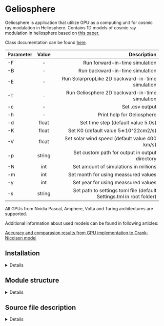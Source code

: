 # Geliosphere

Geliosphere is application that utilize GPU as a computing unit for cosmic ray modulation in Heliosphere. Contains 1D models of cosmic ray modulation in heliosphere based on [this paper.](https://agupubs.onlinelibrary.wiley.com/doi/pdfdirect/10.1002/2015JA022237)

Class documentation can be found [here](https://msolanik.github.io/Geliosphere/annotated.html).
  

| Parameter | Value | Description |
| :--- | :----: | ---: |
| -F | - | Run forward-in-time simulation |
| -B | - | Run backward-in-time simulation |
| -E | - | Run SolarpropLike 2D backward-in-time simulation |
| -T | - | Run Geliosphere 2D backward-in-time simulation |
| -c | - | Set .csv output |
| -h | - | Print help for Geliosphere |
| -d | float | Set time step (default value 5.0s) |
| -K | float | Set K0 (default value 5∗10^22cm2/s) |
| -V | float | Set solar wind speed (default value 400 km/s)|
| -p | string | Set custom path for output in output directory |
| -N | int | Set amount of simulations in millions |
| -m | int | Set month for using meassured values |
| -y | int | Set year for using meassured values |
| -s | string | Set path to settings toml file (default Settings.tml in root folder) |

All GPUs from Nvidia Pascal, Amphere, Volta and Turing architectures are supported.

Additional information about used models can be found in following articles:

[Accuracy and comparasion results from GPU implementation to Crank-Nicolson model](https://pos.sissa.it/395/1320/pdf)

## Installation
<details>

### Geliosphere with GPU support
Standard installation of the GPU version of Geliosphere requires installation of the Nvidia toolkit, g++ and cmake 3.14+. These packages can be installed via any packaging tool. The following example is provided for the apt-get packaging tool:
  ```
  sudo apt-get install cuda g++ cmake
  ```

Different Linux distributions may have different approach for CUDA installation.

After installation is complete, an optimized version of the tool can be built via the following command:
  ```
  cmake -B build -DCMAKE_BUILD_TYPE=Release
  cmake --build build
  ```

After build is complete successfully, executable is placed in build directory with Geliosphere. For further instruction regarding the program usage, following command will display help for the user:
  ```
  ./build/Geliosphere --help
  ```

### Geliosphere with CPU-only support
The packages are similar, with the exception that the CPU version naturally does not require installation of the Nvidia toolkit. CPU-only version of Geliosphere can be built via the following command:
  ```
  cmake -B build -DCMAKE_BUILD_TYPE=Release -DCPU_VERSION_ONLY=1
  cmake --build build
  ```

### Dockerized versions
We also included runner scripts(<em>runner.sh</em> and <em>runner_cpu_only.sh</em>), that can build and run Geliosphere in Docker. They automatically build Docker image, however it can re-built via:

  ```
  ./runner.sh -f
  ./runner_cpu_only.sh -f
  ```

Help for Geliosphere can be displayed via following command:
  ```
  ./runner.sh --help
  ./runner_cpu_only.sh --help
  ```
</details>

## Module structure
<details>

Following image describes relations between modules in Geliosphere:

![module_diagram drawio (1)](https://user-images.githubusercontent.com/22960818/200040994-dde685a6-9990-4a78-83e6-0975eaf230f3.png)

Modules are used to organize the logic needed for simulations in the heliosphere and to support logic for them. These modules are described as follows: 
- **Geliosphere** - contains the main function and links basic logic for selecting the model, parsing input data and running the selected model,
- **Algorithm** - contains logic used for selecting implementation of model for selected computing unit, and logic for analyzing output spectra, 
- **Factory** - contains classes based on factory and abstract factory patterns used for creating objects,  
- **Constants** - contains classes used for parsing input data,
- **CPU Implementations** - contains classes used for running parallel CPU implementations of models of cosmic rays modulation in the heliosphere,
- **CUDA Kernel** - contains classes used for running parallel GPU implementations of models of cosmic rays modulation in the heliosphere,
- **Utils** - contains classes holding various functions used in Geliosphere.
</details>

## Source file description
<details>

### Geliosphere module
<details>

```
Geliosphere
|
│    Dockerfile
|    Dockerfile.CPU  
|    main.cpp
└───Algorithm
└───Constants
└───CpuImplementations
└───CUDAKernel
└───Factory
└───Utils
```

<strong>Geliosphere</strong> module contains following source files:

- <strong>Dockerfile</strong> - file containing defitinion for building GPU Docker image with GPU support.
- <strong>Dockerfile.CPU</strong> - file containing defitinion for building GPU Docker image with CPU-only support.
- <strong>main.cpp</strong> - file containing main functions with needed iteractions between modules. 

</details>

### Algorithm module

<details>

```
Algorithm
│    
└───include
|   |   AbstractAlgorithm.hpp
|   |   OneDimensionBpAlgorithm.hpp
|   |   OneDimensionBpResults.hpp
|   |   OneDimensionFpAlgorithm.hpp
|   |   OneDimensionFpResults.hpp
|   |   ResultConstants.hpp
|   |   ThreeDimensionBpAlgorithm.hpp
|   |   TwoDimensionBpAlgorithm.hpp
|   |   TwoDimensionBpResults.hpp
└───src
    |   AbstractAlgorithm.cpp
    |   OneDimensionBpAlgorithm.cpp
    |   OneDimensionBpResults.cpp
    |   OneDimensionFpAlgorithm.cpp
    |   OneDimensionFpResults.cpp
    |   ThreeDimensionBpAlgorithm.cpp
    |   TwoDimensionBpAlgorithm.cpp
    |   TwoDimensionBpResults.cpp
```


<strong>Algorithm</strong> module contains following source files:

- <strong>AbstractAlgorithm.hpp</strong> - Header file of abstract definition for algorithm.
- <strong>OneDimensionBpAlgorithm.hpp</strong> - Header file of implementation of 1D B-p method
- <strong>OneDimensionBpResults.hpp</strong> - Header file of implementation of 1D B-p method analyzer for output data.
- <strong>OneDimensionFpAlgorithm.hpp</strong> - Header file of implementation of 1D F-p method
- <strong>OneDimensionFpResults.hpp</strong> - Header file of implementation of 1D F-p method analyzer for output data.
- <strong>ResultConstants.hpp</strong> - Header file containing constants needed for analysis of log files for all models.
- <strong>ThreeDimensionBpAlgorithm.hpp</strong> - Header file of implementation of Geliosphere 2D B-p method.
- <strong>TwoDimensionBpAlgorithm.hpp</strong> - Header file of implementation of SolarProp-like 2D B-p method.
- <strong>TwoDimensionBpResults.hpp</strong> - Header file of implementation of 2D B-p method analyzer for output data.

- <strong>AbstractAlgorithm.cpp</strong> - Source file of abstract definition for algorithm.
- <strong>OneDimensionBpAlgorithm.cpp</strong> - Source file of implementation of 1D B-p method
- <strong>OneDimensionBpResults.cpp</strong> - Source file of implementation of 1D B-p method analyzer for output data.
- <strong>OneDimensionFpAlgorithm.cpp</strong> - Source file of implementation of 1D F-p method
- <strong>OneDimensionFpResults.cpp</strong> - Source file of implementation of 1D F-p method analyzer for output data.
- <strong>ThreeDimensionBpAlgorithm.cpp</strong> - Source file of implementation of Geliosphere 2D B-p method.
- <strong>TwoDimensionBpAlgorithm.cpp</strong> - Source file of implementation of SolarProp-like 2D B-p method.
- <strong>TwoDimensionBpResults.cpp</strong> - Source file of implementation of 2D B-p method analyzer for output data.

</details>

### Factory module

<details>

```
Factory
│    
└───include
|   |   AbstractAlgorithmFactory.hpp
|   |   CosmicFactory.hpp
└───src
    |   AbstractAlgorithmFactory.cpp
    |   CosmicFactory.cpp
```

<strong>Factory</strong> module contains following source files:

- <strong>AbstractAlgorithmFactory.hpp</strong> - Interface of Abstract Factory Pattern.
- <strong>CosmicFactory.hpp</strong> - Class represents implementation of Factory Pattern for cosmic algorithms.
- <strong>AbstractAlgorithmFactory.cpp</strong> - Source file for interface of Abstract Factory Pattern.
- <strong>CosmicFactory.cpp</strong> - Source file of class represents implementation of Factory Pattern for cosmic algorithms.

</details>

### Constants module

<details>

```
Constants
│    
└───include
|   |   MeasureValuesTransformation.hpp
|   |   ParamsCarrier.hpp
|   |   ParseParams.hpp
|   |   TomlSettings.hpp
└───src
    |   MeasureValuesTransformation.cpp
    |   ParamsCarrier.cpp
    |   ParseParams.cpp
    |   TomlSettings.cpp
```

<strong>Constants</strong> module contains following source files:

- <strong>MeasureValuesTransformation.hpp</strong> - Header file for class representing extraction of measured parameters for simulation from table.
- <strong>ParamsCarrier.hpp</strong> - Header file for universal map-like structure.
- <strong>ParseParams.hpp</strong> - Header file of parser of arguments from CLI
- <strong>TomlSettings.hpp</strong> - Header file for class representing parser of values from settings.
- <strong>MeasureValuesTransformation.cpp</strong> - Source file for class representing extraction of measured parameters for simulation from table.
- <strong>ParamsCarrier.cpp</strong> - Source file for universal map-like structure.
- <strong>ParseParams.cpp</strong> - Source file of parser of arguments from CLI
- <strong>TomlSettings.cpp</strong> - Source file for class representing parser of values from settings.

</details>

### CPU Implementations module

<details>

```
CpuImplementations
│    
└───include
|   |   AbstractCpuSimulation.hpp
|   |   Constants.hpp
|   |   OneDimensionBpCpuSimulation.hpp
|   |   OneDimensionFpCpuSimulation.hpp
|   |   ThreeDimensionBpCpuSimulation.hpp
|   |   TwoDimensionBpCpuSimulation.hpp
└───src
    |   OneDimensionBpCpuSimulation.cpp
    |   OneDimensionFpCpuSimulation.cpp
    |   ThreeDimensionBpCpuSimulation.cpp
    |   TwoDimensionBpCpuSimulation.cpp
```

<strong>CPU Implementations</strong> module contains following source files:

- <strong>AbstractCpuSimulation.hpp</strong> - Abstract definition for implementation of model on CPU.
- <strong>Constants.hpp</strong> - Header file for constants for CPU implementations.
- <strong>OneDimensionBpCpuSimulation.hpp</strong> - Header file for CPU implementation for 1D B-p model.
- <strong>OneDimensionFpCpuSimulation.hpp</strong> - Header file for CPU implementation for 1D F-p model.
- <strong>ThreeDimensionBpCpuSimulation.hpp</strong> - Header file for CPU implementation for Geliosphere 2D B-p model.
- <strong>TwoDimensionBpCpuSimulation.hpp</strong> - Header file for CPU implementation for SolarProp-like 2D B-p model.

- <strong>OneDimensionBpCpuSimulation.cpp</strong> - Source file for CPU implementation for 1D B-p model.
- <strong>OneDimensionFpCpuSimulation.cpp</strong> - Source file for CPU implementation for 1D F-p model.
- <strong>ThreeDimensionBpCpuSimulation.cpp</strong> - Source file for CPU implementation for Geliosphere 2D B-p model.
- <strong>TwoDimensionBpCpuSimulation.cpp</strong> - Source file for CPU implementation for SolarProp-like 2D B-p model.
  
</details>

### CUDA Kernel module

<details>

```
CUDAKernel
│    
└───include
|   |   AbstractGpuSimulation.hpp
|   |   CosmicConstants.cuh
|   |   CosmicUtils.cuh
|   |   CudaErrorCheck.cuh
|   |   OneDimensionBpGpuSimulation.hpp
|   |   OneDimensionBpSimulation.cuh
|   |   OneDimensionFpGpuSimulation.hpp
|   |   OneDimensionFpSimulation.cuh
|   |   ThreeDimensionBpGpuSimulation.hpp
|   |   ThreeDimensionBpSimulation.cuh
|   |   TwoDimensionBpGpuSimulation.hpp
|   |   TwoDimensionBpSimulation.cuh
└───src
    |   CosmicConstants.cu
    |   CosmicUtils.cu
    |   OneDimensionBpGpuSimulation.cpp
    |   OneDimensionBpSimulation.cu
    |   OneDimensionFpGpuSimulation.cpp
    |   OneDimensionFpSimulation.cu
    |   ThreeDimensionBpGpuSimulation.cpp
    |   ThreeDimensionBpSimulation.cu
    |   TwoDimensionBpGpuSimulation.cpp
    |   TwoDimensionBpSimulation.cu
```

<strong>CUDA Kernel</strong> module contains following source files:

- <strong>AbstractGpuSimulation.hpp</strong> - Abstract definition for implementation of model on GPU.
- <strong>CosmicConstants.cuh</strong> - Header file for constants needed for simulations.
- <strong>CosmicUtils.cuh</strong> - Header file for common functions for simulations.
- <strong>CudaErrorCheck.cuh</strong> - Header file for utilities for checking errors.
- <strong>OneDimensionBpGpuSimulation.hpp</strong> - Header file for class utilizing GPU implementation of 1D B-p model.
- <strong>OneDimensionBpSimulation.cuh</strong> - Header file for GPU implementation of 1D B-p model.
- <strong>OneDimensionFpGpuSimulation.hpp</strong> - Header file for class utilizing GPU implementation of 1D F-p model.
- <strong>OneDimensionFpSimulation.cuh</strong> - Header file for GPU implementation of 1D F-p model.
- <strong>ThreeDimensionBpGpuSimulation.hpp</strong> - Header file for class utilizing GPU implementation of Geliosphere 2D B-p model.
- <strong>ThreeDimensionBpGpuSimulation.cuh</strong> - Header file for GPU implementation of Geliosphere 2D B-p model.
- <strong>TwoDimensionBpGpuSimulation.hpp</strong> - Header file for class utilizing GPU implementation of SolarProp-like 2D B-p model.
- <strong>TwoDimensionBpSimulation.cuh</strong> - Header file for GPU implementation of SolarProp-like 2D B-p model.

- <strong>CosmicConstants.cu</strong> - Source file for constants needed for simulations.
- <strong>CosmicUtils.cu</strong> - Source file for common functions for simulations.
- <strong>OneDimensionBpGpuSimulation.cpp</strong> - Source file for class utilizing GPU implementation of 1D B-p model.
- <strong>OneDimensionBpSimulation.cu</strong> - Source file for GPU implementation of 1D B-p model.
- <strong>OneDimensionFpGpuSimulation.cpp</strong> - Source file for class utilizing GPU implementation of 1D F-p model.
- <strong>OneDimensionFpSimulation.cu</strong> - Source file for GPU implementation of 1D F-p model.
- <strong>ThreeDimensionBpGpuSimulation.cpp</strong> - Source file for class utilizing GPU implementation of Geliosphere 2D B-p model.
- <strong>ThreeDimensionBpGpuSimulation.cu</strong> - Source file for GPU implementation of Geliosphere 2D B-p model.
- <strong>TwoDimensionBpGpuSimulation.cpp</strong> - Source file for class utilizing GPU implementation of SolarProp-like 2D B-p model.
- <strong>TwoDimensionBpSimulation.cu</strong> - Source file for GPU implementation of SolarProp-like 2D B-p model.

</details>

### Utils module

<details>

```
Utils
│    
└───include
|   |   FileUtils.hpp
|   |   ResultsUtils.hpp
└───src
    |   FileUtils.cpp
    |   ResultsUtils.cpp
```

<strong>Utils</strong> module contains following source files:

- <strong>FileUtils.hpp</strong> - Header file for utilities for manipulating with directories. 
- <strong>ResultsUtils.hpp</strong> - Header file for utilities for analyting log files.
- <strong>FileUtils.cpp</strong> - Source file for utilities for manipulating with directories. 
- <strong>ResultsUtils.cpp</strong> - Source file for utilities for analyting log files.

</details>

</details>